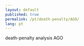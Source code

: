 ```yaml
---
layout: default
published: true
permalink: /pt/death-penalty/AGO/
lang: pt
---
```


death-penalty analysis AGO
